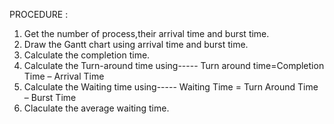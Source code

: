 PROCEDURE :
1. Get the number of process,their arrival time and burst time.
2. Draw the Gantt chart using arrival time and burst time.
3. Calculate the completion time.
4. Calculate the Turn-around time using-----
Turn around time=Completion Time – Arrival Time
5. Calculate the Waiting time using-----
Waiting Time = Turn Around Time – Burst Time
6. Claculate the average waiting time.
